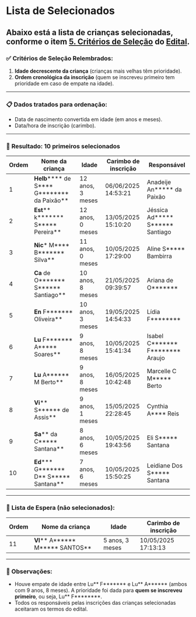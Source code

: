 # Lista de Selecionados
## Abaixo está a lista de crianças selecionadas, conforme o item [5. Critérios de Seleção](https://github.com/francissantiago/curso_desenvolvimento_infantil/blob/main/edital/edital.md#5-crit%C3%A9rios-de-sele%C3%A7%C3%A3o) do [Edital](https://github.com/francissantiago/curso_desenvolvimento_infantil/blob/main/edital/edital.md).

### ✅ **Critérios de Seleção Relembrados:**

1. **Idade decrescente da criança** (crianças mais velhas têm prioridade).
2. **Ordem cronológica da inscrição** (quem se inscreveu primeiro tem prioridade em caso de empate na idade).

---

### 📋 **Dados tratados para ordenação:**

* Data de nascimento convertida em idade (em anos e meses).
* Data/hora de inscrição (carimbo).

---

### 🔢 **Resultado: 10 primeiros selecionados**

| Ordem | Nome da criança                                | Idade            | Carimbo de inscrição | Responsável                      |
| ----- | ---------------------------------------------- | ---------------- | -------------------- | -------------------------------- |
| 1     | **Helb****** de S**** G******** da Paixão**    | 12 anos, 3 meses | 06/06/2025 14:53:21  | Anadeije An***** da Paixão       |
| 2     | **Est**** k******* S***** Pereira**            | 12 anos, 0 meses | 13/05/2025 15:10:20  | Jéssica Ad***** S****** Santiago |
| 3     | **Nic*** M**** B******* Silva**                | 11 anos, 0 meses | 10/05/2025 17:29:00  | Aline S***** Bambirra            |
| 4     | **Ca** de O******* S****** Santiago**          | 10 anos, 8 meses | 21/05/2025 09:39:57  | Ariana de O*******               |
| 5     | **En** F******* Oliveira**                     | 10 anos, 3 meses | 19/05/2025 14:54:33  | Lídia F********                  |
| 6     | **Lu** F******* A***** Soares**                | 9 anos, 8 meses  | 10/05/2025 15:41:34  | Isabel C******* F******** Araujo |
| 7     | **Lu** A****** M Berto**                       | 9 anos, 8 meses  | 16/05/2025 10:42:48  | Marcelle C M***** Berto          |
| 8     | **Vi**** S****** de Assis**                    | 9 anos, 1 meses  | 15/05/2025 22:28:45  | Cynthia A**** Reis               |
| 9     | **Sa**** da C***** Santana**                   | 8 anos, 6 meses  | 10/05/2025 19:43:56  | Eli S***** Santana               |
| 10    | **Ed***** G******* D** S***** Santana**        | 7 anos, 6 meses  | 10/05/2025 15:50:25  | Leidiane Dos S***** Santana      |

---

### 🚫 **Lista de Espera (não selecionados):**

| Ordem | Nome da criança                  | Idade           | Carimbo de inscrição |
| ----- | -------------------------------- | --------------- | -------------------- |
| 11    | **VI**** A****** M***** SANTOS** | 5 anos, 3 meses | 10/05/2025 17:13:13  |

---

### 📌 Observações:

* Houve empate de idade entre Lu** F******* e Lu** A****** (ambos com 9 anos, 8 meses). A prioridade foi dada para **quem se inscreveu primeiro**, ou seja, Lu** F********.
* Todos os responsáveis pelas inscrições das crianças selecionadas aceitaram os termos do edital.
